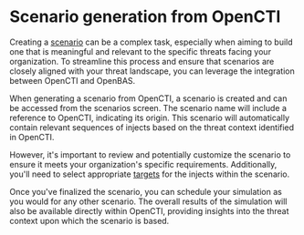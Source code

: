 # Scenario generation from OpenCTI

Creating a [scenario](scenario.md) can be a complex task, especially when aiming to build one that is meaningful and relevant to the specific threats facing your organization. To streamline this process and ensure that scenarios are closely aligned with your threat landscape, you can leverage the integration between OpenCTI and OpenBAS.

<!-- screenshot of the OpenBAS integration widget in OpenCTI without results -->

When generating a scenario from OpenCTI, a scenario is created and can be accessed from the scenarios screen. The scenario name will include a reference to OpenCTI, indicating its origin. This scenario will automatically contain relevant sequences of injects based on the threat context identified in OpenCTI.

However, it's important to review and potentially customize the scenario to ensure it meets your organization's specific requirements. Additionally, you'll need to select appropriate [targets](targets.md) for the injects within the scenario.

Once you've finalized the scenario, you can schedule your simulation as you would for any other scenario. The overall results of the simulation will also be available directly within OpenCTI, providing insights into the threat context upon which the scenario is based.

<!-- screenshot of the OpenBAS integration widget in OpenCTI with results -->